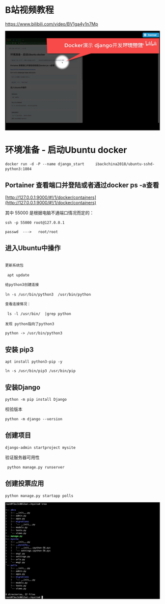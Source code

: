 #  B站视频教程    
https://www.bilibili.com/video/BV1ga4y1n7Mp


![Docker-Django-Env-Start](_images/Docker-Django-Env-Start.jpg)


#  环境准备 - 启动Ubuntu docker

```
docker run -d -P --name django_start     ibackchina2018/ubuntu-sshd-python3:1804
```


##  Portainer 查看端口并登陆或者通过docker ps -a查看

[http://127.0.0.1:9000/#!/1/docker/containers](http://127.0.0.1:9000/#!/1/docker/containers)


其中 55000 是根据电脑不通端口情况而定的：

```
ssh -p 55000 root@127.0.0.1
```

```
passwd  --->   root/root
```
##  进入Ubuntu中操作



```

更新系统包

 apt update
```


```
给python3创建连接

ln -s /usr/bin/python3  /usr/bin/python

```

```
查看连接情况：

 ls -l /usr/bin/  |grep python

发现 python指向了python3

```

```
python -> /usr/bin/python3
```

##  安装 pip3 


```
apt install python3-pip -y
```


```
ln -s /usr/bin/pip3 /usr/bin/pip
```
##  安装Django


```
python -m pip install Django
```

校验版本

```
python -m django --version
```

##  创建项目

```
django-admin startproject mysite
```

验证服务器可用性


```
 python manage.py runserver
```
##  创建投票应用



```
python manage.py startapp polls
```


![django_dirtctory_tree](_images/django_dirtctory_tree.jpg)


